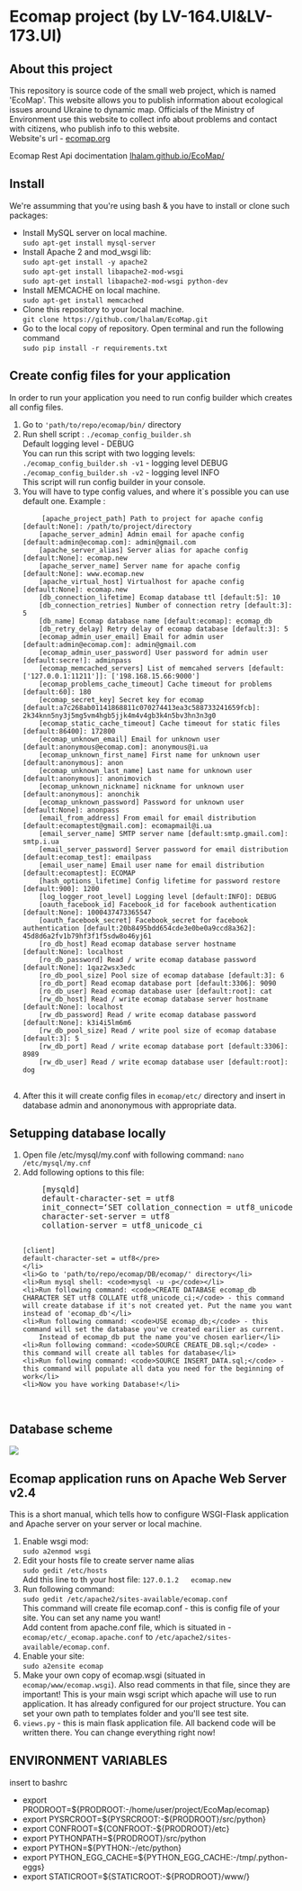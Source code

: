 <h1>Ecomap project (by LV-164.UI&LV-173.UI)</h1>
<h2>About this project</h2>
<p>This repository is source code of the small web project, which is named 'EcoMap'. This website allows you to publish information about ecological issues around Ukraine to dynamic map. Officials of the Ministry of Environment use this website to collect info about problems and contact with citizens, who publish info to this website. <br>
Website's url - <a href="http://ecomap.org">ecomap.org</a></p>
<p>Ecomap Rest Api docimentation <a href="http://lhalam.github.io/EcoMap">lhalam.github.io/EcoMap/</a></p>

<h2>Install</h2>
<p>We're assumming that you're using bash & you have to install or clone such packages: </p>
<ul>
    <li> Install MySQL server on local machine.<br>
        <code>sudo apt-get install mysql-server</code>
    </li>
    <li> Install Apache 2 and mod_wsgi lib:<br>
        <code>sudo apt-get install -y apache2</code><br>
        <code>sudo apt-get install libapache2-mod-wsgi</code><br>
        <code>sudo apt-get install libapache2-mod-wsgi python-dev</code><br>
    </li>
    <li> Install MEMCACHE on local machine.<br>
        <code>sudo apt-get install memcached</code>
    </li>
    <li>Clone this repository to your local machine.<br>
        <code>git clone https://github.com/lhalam/EcoMap.git</code>
    </li>
    <li>Go to the local copy of repository. Open terminal and run the following command<br>
        <code>sudo pip install -r requirements.txt</code>
    </li>
</ul>


<h2>Create config files for your application</h2>
<p>
    In order to run your application you need to run config builder which creates all config files.
</p>
<ol>
    <li> Go to <code>'path/to/repo/ecomap/bin/</code> directory</li>
    <li> Run shell script : <code>./ecomap_config_builder.sh</code><br>
         Default logging level - DEBUG<br>
         You can run this script with two logging levels:<br>
         <code>./ecomap_config_builder.sh -v1</code> - logging level DEBUG<br>
         <code>./ecomap_config_builder.sh -v2</code> - logging level INFO<br>
         This script will run config builder in your console.
    </li>
    <li>You will have to type config values, and where it`s possible you can use default one. Example :<br>
    <pre>
    <code>[apache_project_path] Path to project for apache config [default:None]: /path/to/project/directory 
    [apache_server_admin] Admin email for apache config [default:admin@ecomap.com]: admin@gmail.com
    [apache_server_alias] Server alias for apache config [default:None]: ecomap.new
    [apache_server_name] Server name for apache config [default:None]: www.ecomap.new
    [apache_virtual_host] Virtualhost for apache config [default:None]: ecomap.new
    [db_connection_lifetime] Ecomap database ttl [default:5]: 10
    [db_connection_retries] Number of connection retry [default:3]: 5
    [db_name] Ecomap database name [default:ecomap]: ecomap_db
    [db_retry_delay] Retry delay of ecomap database [default:3]: 5
    [ecomap_admin_user_email] Email for admin user [default:admin@ecomap.com]: admin@gmail.com
    [ecomap_admin_user_password] User password for admin user [default:secre!]: adminpass      
    [ecomap_memcached_servers] List of memcahed servers [default:['127.0.0.1:11211']]: ['198.168.15.66:9000']                                             
    [ecomap_problems_cache_timeout] Cache timeout for problems [default:60]: 180
    [ecomap_secret_key] Secret key for ecomap [default:a7c268ab01141868811c070274413ea3c588733241659fcb]: 2k34knn5ny3j5mg5vm4hgb5jjk4m4v4gb3k4n5bv3hn3n3g0
    [ecomap_static_cache_timeout] Cache timeout for static files [default:86400]: 172800
    [ecomap_unknown_email] Email for unknown user [default:anonymous@ecomap.com]: anonymous@i.ua  
    [ecomap_unknown_first_name] First name for unknown user [default:anonymous]: anon
    [ecomap_unknown_last_name] Last name for unknown user [default:anonymous]: anonimovich
    [ecomap_unknown_nickname] nickname for unknown user [default:anonymous]: anonchik
    [ecomap_unknown_password] Password for unknown user [default:None]: anonpass
    [email_from_address] From email for email distribution [default:ecomaptest@gmail.com]: ecomapmail@i.ua 
    [email_server_name] SMTP server name [default:smtp.gmail.com]: smtp.i.ua
    [email_server_password] Server password for email distribution [default:ecomap_test]: emailpass
    [email_user_name] Email user name for email distribution [default:ecomaptest]: ECOMAP
    [hash_options_lifetime] Config lifetime for password restore [default:900]: 1200
    [log_logger_root_level] Logging level [default:INFO]: DEBUG
    [oauth_facebook_id] Facebook_id for facebook authentication [default:None]: 1000437473365547        
    [oauth_facebook_secret] Facebook_secret for facebook authentication [default:20b8495bdd654cde3e0be0a9ccd8a362]: 45d8d6a2fv1b79hf3f1f5sdw8o46yj61
    [ro_db_host] Read ecomap database server hostname [default:None]: localhost
    [ro_db_password] Read / write ecomap database password [default:None]: 1qaz2wsx3edc
    [ro_db_pool_size] Pool size of ecomap database [default:3]: 6
    [ro_db_port] Read ecomap database port [default:3306]: 9090
    [ro_db_user] Read ecomap database user [default:root]: cat
    [rw_db_host] Read / write ecomap database server hostname [default:None]: localhost
    [rw_db_password] Read / write ecomap database password [default:None]: k3i4i5lm6m6
    [rw_db_pool_size] Read / write pool size of ecomap database [default:3]: 5
    [rw_db_port] Read / write ecomap database port [default:3306]: 8989
    [rw_db_user] Read / write ecomap database user [default:root]: dog</code>
    </pre>
    </li>
    <li> After this it will create config files in <code>ecomap/etc/</code> directory and insert in database admin and anononymous with appropriate data.
    </li>
</ol>

<h2>Setupping database locally</h2>
<ol>
    <li>Open file /etc/mysql/my.conf with following command: <code>nano /etc/mysql/my.cnf</code></li>
    <li>Add following options to this file: <br>
    <pre>
    [mysqld]
    default-character-set = utf8
    init_connect=‘SET collation_connection = utf8_unicode_ci’
    character-set-server = utf8
    collation-server = utf8_unicode_ci
    
    [client]
    default-character-set = utf8</pre>
    </li>
    <li>Go to 'path/to/repo/ecomap/DB/ecomap/' directory</li>
    <li>Run mysql shell: <code>mysql -u -p</code></li>
    <li>Run following command: <code>CREATE DATABASE ecomap_db CHARACTER SET utf8 COLLATE utf8_unicode_ci;</code> - this command will create database if it's not created yet. Put the name you want instead of 'ecomap_db'</li>
    <li>Run following command: <code>USE ecomap_db;</code> - this command will set the database you've created earilier as current. 
        Instead of ecomap_db put the name you've chosen earlier</li>
    <li>Run following command: <code>SOURCE CREATE_DB.sql;</code> - this command will create all tables for database</li>
    <li>Run following command: <code>SOURCE INSERT_DATA.sql;</code> - this command will populate all data you need for the beginning of work</li>
    <li>Now you have working Database!</li>
</ol>
<h2>Database scheme</h2>

<img src="https://raw.githubusercontent.com/lhalam/EcoMap/STAGE/ecomap_db.png">

<h2>Ecomap application runs on Apache Web Server v2.4</h2>
<p>
    This is a short manual, which tells how to configure WSGI-Flask application and Apache server on your server or local        machine.
</p>
<ol>
    <li>
        Enable wsgi mod: <br>
            <code>sudo a2enmod wsgi</code>
    </li>
    <li>
        Edit your hosts file to create server name alias<br>
            <code>sudo gedit /etc/hosts</code><br>
        Add this line to th your host file: 
            <code>127.0.1.2   ecomap.new</code>
    </li>
    <li>
        Run following command: <br>
            <code>sudo gedit /etc/apache2/sites-available/ecomap.conf</code><br>
        This command will create file ecomap.conf - this is config file of your site. You can set any name you want!<br>
        Add content from apache.conf file, which is situated in - <code>ecomap/etc/_ecomap.apache.conf</code> to                             <code>/etc/apache2/sites-available/ecomap.conf</code>.
    </li>
    <li>
        Enable your site:<br>
        <code>sudo a2ensite ecomap</code>
    </li>
    <li>
        Make your own copy of ecomap.wsgi (situated in <code>ecomap/www/ecomap.wsgi</code>).
        Also read comments in that file, since they are important! This is your main wsgi script which apache will use to run         application. It has already configured for our project structure. You can set your own path to templates folder and          you'll see test site.
    </li>
    <li>
        <code>views.py</code> - this is main flask application file. All backend code will be written there. You can change          everything right now!
    </li>
</ol>

<h2> ENVIRONMENT VARIABLES </h2>
<p>insert to bashrc</p>
<ul>
<li>export PRODROOT=${PRODROOT:-/home/user/project/EcoMap/ecomap}</li>
<li>export PYSRCROOT=${PYSRCROOT:-${PRODROOT}/src/python}</li>
<li>export CONFROOT=${CONFROOT:-${PRODROOT}/etc}</li>
<li>export PYTHONPATH=${PRODROOT}/src/python</li>
<li>export PYTHON=${PYTHON:-/etc/python}</li>
<li>export PYTHON_EGG_CACHE=${PYTHON_EGG_CACHE:-/tmp/.python-eggs}</li>
<li>export STATICROOT=${STATICROOT:-${PRODROOT}/www/}</li>
</ul>

